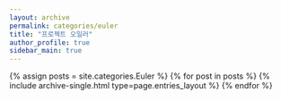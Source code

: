 ```yaml
---
layout: archive
permalink: categories/euler
title: "프로젝트 오일러"
author_profile: true
sidebar_main: true
---
```

{% assign posts = site.categories.Euler %}
{% for post in posts %} {% include archive-single.html type=page.entries_layout %} {% endfor %}